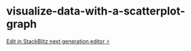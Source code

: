 # visualize-data-with-a-scatterplot-graph

[Edit in StackBlitz next generation editor ⚡️](https://stackblitz.com/~/github.com/BenOnSocial/visualize-data-with-a-scatterplot-graph)